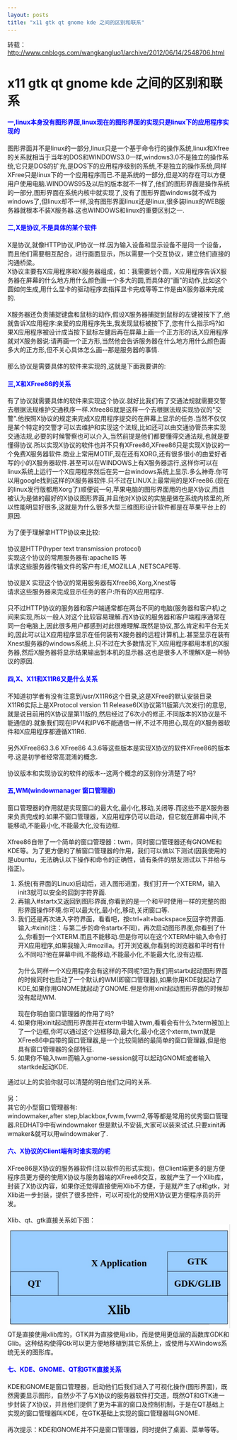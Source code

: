 ```yaml
---
layout: posts
title: "x11 gtk qt gnome kde 之间的区别和联系"
---
```


转载：http://www.cnblogs.com/wangkangluo1/archive/2012/06/14/2548706.html
# x11 gtk qt gnome kde 之间的区别和联系
#### <font color="blue">一,linux本身没有图形界面,linux现在的图形界面的实现只是linux下的应用程序实现的</font>
图形界面并不是linux的一部分,linux只是一个基于命令行的操作系统,linux和Xfree的关系就相当于当年的DOS和WINDOWS3.0一样,windows3.0不是独立的操作系统,它只是DOS的扩充,是DOS下的应用程序级别的系统,不是独立的操作系统,同样XFree只是linux下的一个应用程序而已.不是系统的一部分,但是X的存在可以方便用户使用电脑.WINDOWS95及以后的版本就不一样了,他们的图形界面是操作系统的一部分,图形界面在系统内核中就实现了,没有了图形界面windows就不成为windows了,但linux却不一样,没有图形界面linux还是linux,很多装linux的WEB服务器就根本不装X服务器.这也WINDOWS和linux的重要区别之一.
#### <font color="blue">二,X是协议,不是具体的某个软件</font>
X是协议,就像HTTP协议,IP协议一样.因为输入设备和显示设备不是同一个设备，而且他们需要相互配合，进行画面显示，所以需要一个交互协议，建立他们直接的沟通桥梁。<br>
X协议主要有X应用程序和X服务器组成，如：我需要划个圆，X应用程序告诉X服务器在屏幕的什么地方用什么颜色画一个多大的圆,而具体的"画"的动作,比如这个圆如何生成,用什么显卡的驱动程序去指挥显卡完成等等工作是由X服务器来完成的.<br><br>
X服务器还负责捕捉键盘和鼠标的动作,假设X服务器捕捉到鼠标的左键被按下了,他就告诉X应用程序:亲爱的应用程序先生,我发现鼠标被按下了,您有什么指示吗?如果X应用程序被设计成当按下鼠标左健后再在屏幕上画一个正方形的话,X应用程序就对X服务器说:请再画一个正方形,当然他会告诉服务器在什么地方用什么颜色画多大的正方形,但不关心具体怎么画--那是服务器的事情.<br><br>
那么协议是需要具体的软件来实现的,这就是下面我要讲的:
#### <font color="blue">三,X和XFree86的关系</font>
有了协议就需要具体的软件来实现这个协议.就好比我们有了交通法规就需要交警去根据法规维护交通秩序一样.Xfree86就是这样一个去根据法规实现协议的"交警".他按照X协议的规定来完成X应用程序提交的在屏幕上显示的任务.当然不仅仅是某个特定的交警才可以去维护和实现这个法规,比如还可以由交通协管员来实现交通法规,必要的时候警察也可以介入,当然前提是他们都要懂得交通法规,也就是要懂得协议.所以实现X协议的软件也并不只有XFree86,XFree86只是实现X协议的一个免费X服务器软件.商业上常用MOTIF,现在还有XORG,还有很多很小的由爱好者写的小的X服务器软件.甚至可以在WINDOWS上有X服务器运行,这样你可以在linux系统上运行一个X应用程序然后在另一台windows系统上显示.多么神奇.你可以用google找到这样的X服务器软件.只不过在LINUX上最常用的是XFree86.(现在的linux发行版都用Xorg了)顺便说一句,苹果电脑的图形界面用的也是X协议,而且被认为是做的最好的X协议图形界面,并且他对X协议的实施是做在系统内核里的,所以性能明显好很多,这就是为什么很多大型三维图形设计软件都是在苹果平台上的原因.<br><br>
为了便于理解拿HTTP协议来比较:<br><br>
协议是HTTP(hyper text transmission protocol)<br>
实现这个协议的常用服务器有:apacheIIS 等<br>
请求这些服务器传输文件的客户有:IE,MOZILLA ,NETSCAPE等.<br>
<br>
协议是X
实现这个协议的常用服务器有Xfree86,Xorg,Xnest等<br>
请求这些服务器来完成显示任务的客户:所有的X应用程序.<br><br>
只不过HTTP协议的服务器和客户端通常都在两台不同的电脑(服务器和客户机)之间来实现,所以一般人对这个比较容易理解.而X协议的服务器和客户端程序通常在同一台电脑上,因此很多用户都感到对此很难理解.既然是协议,那么肯定和平台无关的,因此可以让X应用程序显示在任何装有X服务器的远程计算机上.甚至显示在装有Xnest服务器的windows系统上.只不过在大多数情况下,X应用程序都用本机的X服务器,然后X服务器将显示结果输出到本机的显示器.这也是很多人不理解X是一种协议的原因.
#### <font color="blue">四,X、X11和X11R6又是什么关系</font>
不知道初学者有没有注意到/usr/X11R6这个目录,这是XFree的默认安装目录
X11R6实际上是XProtocol version 11 Release6(X协议第11版第六次发行)的意思,就是说目前用的X协议是第11版的,然后经过了6次小的修正.不同版本的X协议是不能通信的.就象我们现在IPV4和IPV6不能通信一样,不过不用担心,现在的X服务器软件和X应用程序都遵循X11R6.<br><br>
另外XFree863.3.6 XFree86 4.3.6等这些版本是实现X协议的软件XFree86的版本号.这是初学者经常高混淆的概念.<br><br>
协议版本和实现协议的软件的版本--这两个概念的区别你分清楚了吗?
#### <font color="blue">五,WM(windowmanager 窗口管理器)</font>
窗口管理器的作用就是实现窗口的最大化,最小化,移动,关闭等.而这些不是X服务器来负责完成的.如果不窗口管理器，X应用程序仍可以启动，但它就在屏幕中间,不能移动,不能最小化,不能最大化,没有边框.<br><br>
Xfree86自带了一个简单的窗口管理器：twm，同时窗口管理器还有GNOME和KDE等。为了更方便的了解窗口管理器的作用，我们可以做以下测试(因我使用的是ubuntu，无法确认以下操作和命令的正确性，请有条件的朋友测试以下并给与指正)。

1. 系统(有界面的Linux)启动后，进入图形进面，我们打开一个XTERM，输入init3就可以安全的回到字符界面.
2. 再输入#startx又返回到图形界面,你看到的是一个和平时使用一样的完整的图形界面操作环境.你可以最大化,最小化,移动,关闭窗口等.
3. 我们还是再次进入字符界面，看看吧，按ctrl+alt+backspace反回字符界面.输入:#xinit(注：与第二步的命令startx不同)，再次启动图形界面,你看到了什么,你看到一个XTERM.而且不能移动.但是你可以在这个XTERM中输入命令打开X应用程序,如果我输入:#mozilla。打开浏览器,你看到的浏览器和平时有什么不同吗?他在屏幕中间,不能移动,不能最小化,不能最大化,没有边框.<br><br>
为什么同样一个X应用程序会有这样的不同呢?因为我们用startx起动图形界面的时候同时也启动了一个默认的WM(即窗口管理器),如果你用KDE就起动了KDE,如果你用GNOME就起动了GNOME.但是你用xinit起动图形界面的时候却没有起动WM.<br><br>
现在你明白窗口管理器的作用了吗?
4. 如果你用xinit起动图形界面并在xterm中输入twm,看看会有什么?xterm被加上了一个边框,你可以通过这个边框移动,最大化,最小化这个xterm,twm就是XFree86中自带的窗口管理器,是一个比较简陋的最简单的窗口管理器,但是他具有窗口管理器的全部特征.
5. 如果你不输入twm而输入gnome-session就可以起动GNOME或者输入startkde起动KDE.

通过以上的实验你就可以清楚的明白他们之间的关系.<br><br>
另：<br>
其它的小型窗口管理器有:<br>
windowmaker,after step,blackbox,fvwm,fvwm2,等等都是常用的优秀窗口管理器.REDHAT9中有windowmaker 但是默认不安装,大家可以装来试试.只要xinit再wmaker&就可以用windowmaker了.
#### <font color="blue">六、X协议的Client端有时谁实现的呢</font>
XFree86是X协议的服务器软件(注以软件的形式实现)，但Client端更多的是方便程序员更方便的使用X协议与服务器端的XFree86交互，故就产生了一个Xlib库，封装了X协议内容，如果你还觉得直接使用Xlib不方便，于是就产生了qt和gtk，对Xlib进一步封装，提供了很多控件，可以可视化的使用X协议更方便程序员的开发。<br><br>
Xlib、qt、gtk直接关系如下图：![image](/images/x11/xclient.jpg)<br>
QT是直接使用xlib库的，GTK并为直接使用xlib，而是使用更低层的函数库GDK和Glib。这种结构使得Gtk可以更方便地移植到其它系统上，或使用与XWindows系统无关的图形库。
#### <font color="blue">七、KDE、GNOME、QT和GTK直接关系</font>
KDE和GNOME是窗口管理器，启动他们后我们进入了可视化操作(图形界面)，既然需要显示图形，自然少不了与X协议的服务器软件打交道，既然QT和GTK进一步封装了X协议，并且他们提供了更为丰富的窗口及控制机制，于是在QT基础上实现的窗口管理器叫KDE，在GTK基础上实现的窗口管理器叫GNOME.<br><br>
再次提示：KDE和GNOME并不只是窗口管理器，同时提供了桌面、菜单等等。